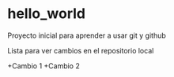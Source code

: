 # hello_world


Proyecto inicial para aprender a usar git y github




Lista para ver cambios en el repositorio local

+Cambio 1
+Cambio 2
